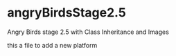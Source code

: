 # angryBirdsStage2.5
Angry Birds stage 2.5 with Class Inheritance and Images

this a file to add a new platform 